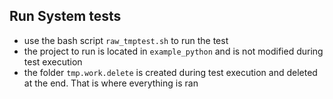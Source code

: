 ## Run System tests

- use the bash script `raw_tmptest.sh` to run the test
- the project to run is located in `example_python` and is not modified during test execution
- the folder `tmp.work.delete` is created during test execution and deleted at the end. That is where everything is ran
